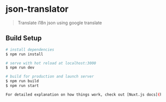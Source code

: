 # json-translator

> Translate i18n json using google translate

## Build Setup

``` bash
# install dependencies
$ npm run install

# serve with hot reload at localhost:3000
$ npm run dev

# build for production and launch server
$ npm run build
$ npm run start

For detailed explanation on how things work, check out [Nuxt.js docs](https://nuxtjs.org).
